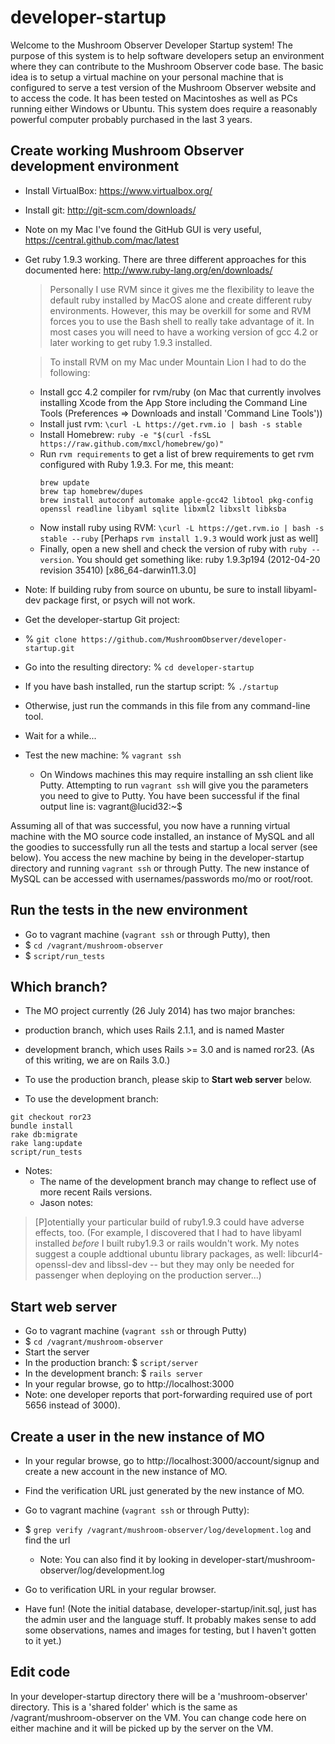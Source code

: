 # developer-startup

Welcome to the Mushroom Observer Developer Startup system!  The purpose of this system is to help software developers setup an environment where they can contribute to the Mushroom Observer code base.  The basic idea is to setup a virtual machine on your personal machine that is configured to serve a test version of the Mushroom Observer website and to access the code.  It has been tested on Macintoshes as well as PCs running either Windows or Ubuntu.  This system does require a reasonably powerful computer probably purchased in the last 3 years.

## Create working Mushroom Observer development environment
- Install VirtualBox: https://www.virtualbox.org/
- Install git: http://git-scm.com/downloads/
 - Note on my Mac I've found the GitHub GUI is very useful, https://central.github.com/mac/latest

- Get ruby 1.9.3 working.  There are three different approaches for this documented here: http://www.ruby-lang.org/en/downloads/
  
  >Personally I use RVM since it gives me the flexibility to leave the default ruby installed by MacOS alone and create different ruby environments.  However, this may be overkill for some and RVM forces you to use the Bash shell to really take advantage of it.  In most cases you will need to have a working version of gcc 4.2 or later working to get ruby 1.9.3 installed.
  
  >To install RVM on my Mac under Mountain Lion I had to do the following:
  - Install gcc 4.2 compiler for rvm/ruby (on Mac that currently involves installing Xcode from the App Store including the Command Line Tools (Preferences => Downloads and install 'Command Line Tools'))
  - Install just rvm: `\curl -L https://get.rvm.io | bash -s stable`
  - Install Homebrew: `ruby -e "$(curl -fsSL https://raw.github.com/mxcl/homebrew/go)"`
  - Run `rvm requirements` to get a list of brew requirements to get rvm configured with Ruby 1.9.3.
    For me, this meant: 
    ````
    brew update
    brew tap homebrew/dupes
    brew install autoconf automake apple-gcc42 libtool pkg-config openssl readline libyaml sqlite libxml2 libxslt libksba
    ````
  - Now install ruby using RVM: `\curl -L https://get.rvm.io | bash -s stable --ruby` [Perhaps `rvm install 1.9.3` would work just as well]
  - Finally, open a new shell and check the version of ruby with `ruby --version`.  You should get something like: ruby 1.9.3p194 (2012-04-20 revision 35410) [x86_64-darwin11.3.0]
 - Note: If building ruby from source on ubuntu, be sure to install libyaml-dev package first, or psych will not work.

- Get the developer-startup Git project: 
 - % `git clone https://github.com/MushroomObserver/developer-startup.git`
- Go into the resulting directory: % `cd developer-startup`
- If you have bash installed, run the startup script: % `./startup`
 - Otherwise, just run the commands in this file from any command-line tool.
- Wait for a while...
- Test the new machine: % `vagrant ssh`
  - On Windows machines this may require installing an ssh client like Putty.  Attempting to run `vagrant ssh` will give you the parameters you need to give to Putty.
  You have been successful if the final output line is:
    vagrant@lucid32:~$ 

Assuming all of that was successful, you now have a running virtual machine with the MO source code installed, an instance of MySQL and all the goodies to successfully run all the tests and startup a local server (see below).  You access the new machine by being in the developer-startup directory and running `vagrant ssh` or through Putty.  The new instance of MySQL can be accessed with usernames/passwords mo/mo or root/root.

## Run the tests in the new environment
- Go to vagrant machine (`vagrant ssh` or through Putty), then
 - $ `cd /vagrant/mushroom-observer`
 - $ `script/run_tests`

## Which branch?
- The MO project currently (26 July 2014) has two major branches:  
 - production branch, which uses Rails 2.1.1, and is named Master
 - development branch, which uses Rails >= 3.0 and is named ror23.  (As of this writing, we are on Rails 3.0.)
- To use the production branch, please skip to **Start web server** below.

- To use the development branch:
```
git checkout ror23
bundle install
rake db:migrate
rake lang:update
script/run_tests
```

  - Notes:
    - The name of the development branch may change to reflect use of more recent Rails versions.
    - Jason notes: 
 >[P]otentially your particular build of ruby1.9.3 could have adverse effects, too.  (For example, I discovered that I had to have libyaml installed *before* I built ruby1.9.3 or rails wouldn't work.  My notes suggest a couple addtional ubuntu library packages, as well: libcurl4-openssl-dev and libssl-dev
-- but they may only be needed for passenger when deploying on the production server...)
 
## Start web server
- Go to vagrant machine (`vagrant ssh` or through Putty)
- $ `cd /vagrant/mushroom-observer`
- Start the server
 - In the production branch: $ `script/server`
 - In the development branch: $ `rails server`
- In your regular browse, go to http://localhost:3000 
 - Note: one developer reports that port-forwarding required use of port 5656 instead of 3000).

## Create a user in the new instance of MO
- In your regular browse, go to http://localhost:3000/account/signup and create a new account in the new instance of MO.
- Find the verification URL just generated by the new instance of MO.
 - Go to vagrant machine (`vagrant ssh` or through Putty): 
  - $ `grep verify /vagrant/mushroom-observer/log/development.log` and find the url
     - Note: You can also find it by looking in developer-start/mushroom-observer/log/development.log
 - Go to verification URL in your regular browser.

- Have fun!  (Note the initial database, developer-startup/init.sql, just has the admin user and the language stuff.  It probably makes sense to add some observations, names and images for testing, but I haven't gotten to it yet.)

## Edit code
In your developer-startup directory there will be a 'mushroom-observer' directory.  This is a 'shared folder' which is the same as /vagrant/mushroom-observer on the VM.  You can change code here on either machine and it will be picked up by the server on the VM.
